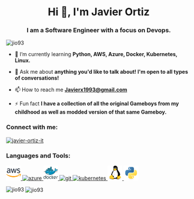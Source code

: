 <h1 align="center">Hi 👋, I'm Javier Ortiz</h1>
<h3 align="center">I am a Software Engineer with a focus on Devops.</h3>

<p align="left"> <img src="https://komarev.com/ghpvc/?username=jio93&label=Profile%20views&color=0e75b6&style=flat" alt="jio93" /> </p>

- 🌱 I’m currently learning **Python, AWS, Azure, Docker, Kubernetes, Linux.**

- 💬 Ask me about **anything you'd like to talk about! I'm open to all types of conversations!**

- 📫 How to reach me **Javierx1993@gmail.com**

- ⚡ Fun fact **I have a collection of all the original Gameboys from my childhood as well as modded version of that same Gameboy.**

<h3 align="left">Connect with me:</h3>
<p align="left">
<a href="https://linkedin.com/in/javier-ortiz-it" target="blank"><img align="center" src="https://raw.githubusercontent.com/rahuldkjain/github-profile-readme-generator/master/src/images/icons/Social/linked-in-alt.svg" alt="javier-ortiz-it" height="30" width="40" /></a>
</p>

<h3 align="left">Languages and Tools:</h3>
<p align="left"> <a href="https://aws.amazon.com" target="_blank"> <img src="https://raw.githubusercontent.com/devicons/devicon/master/icons/amazonwebservices/amazonwebservices-original-wordmark.svg" alt="aws" width="40" height="40"/> </a> <a href="https://azure.microsoft.com/en-in/" target="_blank"> <img src="https://www.vectorlogo.zone/logos/microsoft_azure/microsoft_azure-icon.svg" alt="azure" width="40" height="40"/> </a> <a href="https://www.docker.com/" target="_blank"> <img src="https://raw.githubusercontent.com/devicons/devicon/master/icons/docker/docker-original-wordmark.svg" alt="docker" width="40" height="40"/> </a> <a href="https://git-scm.com/" target="_blank"> <img src="https://www.vectorlogo.zone/logos/git-scm/git-scm-icon.svg" alt="git" width="40" height="40"/> </a> <a href="https://kubernetes.io" target="_blank"> <img src="https://www.vectorlogo.zone/logos/kubernetes/kubernetes-icon.svg" alt="kubernetes" width="40" height="40"/> </a> <a href="https://www.linux.org/" target="_blank"> <img src="https://raw.githubusercontent.com/devicons/devicon/master/icons/linux/linux-original.svg" alt="linux" width="40" height="40"/> </a> <a href="https://www.python.org" target="_blank"> <img src="https://raw.githubusercontent.com/devicons/devicon/master/icons/python/python-original.svg" alt="python" width="40" height="40"/> </a> </p>

<p><img align="left" src="https://github-readme-stats.vercel.app/api/top-langs?username=jio93&show_icons=true&locale=en&layout=compact" alt="jio93" /></p>

<p>&nbsp;<img align="center" src="https://github-readme-stats.vercel.app/api?username=jio93&show_icons=true&locale=en" alt="jio93" /></p>
